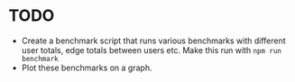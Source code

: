 # TODO

- Create a benchmark script that runs various benchmarks with different user totals, edge totals between users etc. Make this run with `npm run benchmark`
- Plot these benchmarks on a graph.